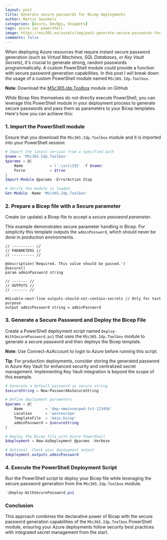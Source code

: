 ```yaml
---
layout: post
title: Generate secure passwords for Bicep deployments
author: Martin Swinkels
categories: [Azure, DevOps, Snippets]
tags: azure iac powershell
image: https://msc365.eu/assets/img/post-generate-secure-passwords-for-bicep-deployments.png
comments: false
---
```


When deploying Azure resources that require instant secure password generation (such as _Virtual Machines_, _SQL Databases_, or _Key Vault Secrets_), it's crucial to generate strong, random passwords programmatically. A custom PowerShell module could provide a function with secure password generation capabilities. In this post I will break down the usage of a custom PowerShell module named `MSc365.Idp.Toolbox`.

<div class="important">
    <p><strong>Note</strong>: Download the <a href="https://github.com/msc365/az-idp-toolbox" target="_blank">MSc365.Idp.Toolbox</a> module on GitHub</p>
</div>

While Bicep files themselves do not directly execute PowerShell, you can leverage this PowerShell module in your deployment process to generate secure passwords and pass them as parameters to your Bicep templates. Here's how you can achieve this:

### 1. Import the PowerShell module

Ensure that you download the `MSc365.Idp.Toolbox` module and it is imported into your PowerShell session:

```powershell
# Import the latest version from a specified path
$name = 'MSc365.Idp.Toolbox'
$params = @{
    Name            = ('.\src\{0}' -f $name)
    Force           = $true
}
Import-Module @params -ErrorAction Stop

# Verify the module is loaded
Get-Module -Name 'MSc365.Idp.Toolbox'
```

### 2. Prepare a Bicep file with a Secure parameter

Create (or update) a Bicep file to accept a _secure password parameter_.

This example demonstrates secure parameter handling in Bicep. For simplicity this template outputs the `adminPassword`, which should never be done in production environments.

```bicep
// ---------- //
// PARAMETERS //
// ---------- //

@description('Required. This value should be passed.')
@secure()
param adminPassword string

// ------- //
// OUTPUTS //
// ------- //

#disable-next-line outputs-should-not-contain-secrets // Only for test purpose
output adminPassword string = adminPassword

```

### 3. Generate a Secure Password and Deploy the Bicep File

Create a PowerShell deployment script named `Deploy-WithSecurePassword.ps1` that uses the `MSc365.Idp.Toolbox` module to generate a secure password and then deploys the Bicep template.

<div class="important">
    <p><strong>Note</strong>: Use Connect-AzAccount to login to Azure before running this script.</p>
</div>

<div class="tip">
    <p><strong>Tip</strong>: For production deployments, consider storing the generated password in Azure Key Vault for enhanced security and centralized secret management. Implementing Key Vault integration is beyond the scope of this example.</p>
</div>

```powershell
# Generate a default password as secure string
$secureString = New-PasswordAsSecureString

# Define deployment parameters
$params = @{
    Name          = 'dep-vmwinsecpwd-tst-123456'
    Location      = 'westeurope'
    TemplateFile  = 'main.bicep'
    adminPassword = $secureString
}

# Deploy the Bicep file with Azure PowerShell
$deployment = New-AzDeployment @params -Verbose

# Optional. Check your deployment output
$deployment.outputs.adminPassword
```

### 4. Execute the PowerShell Deployment Script

Run the PowerShell script to deploy your Bicep file while leveraging the secure password generation from the `MSc365.Idp.Toolbox` module.

```powershell
.\Deploy-WithSecurePassword.ps1
```

### Conclusion

This approach combines the declarative power of Bicep with the secure password generation capabilities of the `MSc365.Idp.Toolbox` PowerShell module, ensuring your Azure deployments follow security best practices with integrated secret management from the start.
